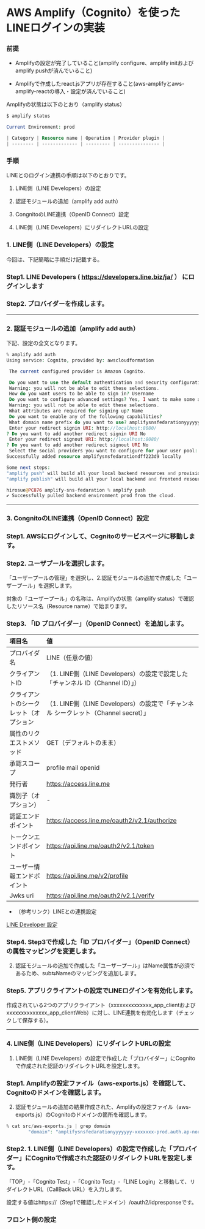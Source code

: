 # **AWS Amplify（Cognito）を使ったLINEログインの実装**
### **前提**
* Amplifyの設定が完了していること(amplify configure、amplify initおよびamplify pushが済んでいること)

* Amplifyで作成したreact.jsアプリが存在すること(aws-amplifyとaws-amplify-reactの導入・設定が済んでいること)

Amplifyの状態は以下のとおり（amplify status）
```php
$ amplify status

Current Environment: prod

| Category | Resource name | Operation | Provider plugin |
| -------- | ------------- | --------- | --------------- |
```

### **手順**

LINEとのログイン連携の手順は以下のとおりです。

1. LINE側（LINE Developers）の設定

2. 認証モジュールの追加（amplify add auth）

3. CongnitoのLINE連携（OpenID Connect）設定

4. LINE側（LINE Developers）にリダイレクトURLの設定


### **1. LINE側（LINE Developers）の設定**


今回は、下記簡略に手順だけ記載する。
 ### **Step1. LINE Developers ( https://developers.line.biz/ja/ ） にログインします**
 ### **Step2. プロバイダーを作成します。**

---

### **2. 認証モジュールの追加（amplify add auth）**
下記、設定の全文となります。

```php
% amplify add auth
Using service: Cognito, provided by: awscloudformation

 The current configured provider is Amazon Cognito.

 Do you want to use the default authentication and security configuration? Default configuration with Social Provider (Federation)
 Warning: you will not be able to edit these selections.
 How do you want users to be able to sign in? Username
 Do you want to configure advanced settings? Yes, I want to make some additional changes.
 Warning: you will not be able to edit these selections.
 What attributes are required for signing up? Name
 Do you want to enable any of the following capabilities?
 What domain name prefix do you want to use? amplifysnsfedarationyyyyyyy-xxxxxxx
 Enter your redirect signin URI: http://localhost:8080/
? Do you want to add another redirect signin URI No
 Enter your redirect signout URI: http://localhost:8080/
? Do you want to add another redirect signout URI No
 Select the social providers you want to configure for your user pool:
Successfully added resource amplifysnsfedarationdff223d9 locally

Some next steps:
"amplify push" will build all your local backend resources and provision it in the cloud
"amplify publish" will build all your local backend and frontend resources (if you have hosting category added) and provision it in the cloud

hirosue@PC876 amplify-sns-fedaration % amplify push
✔ Successfully pulled backend environment prod from the cloud.
```

---

### **3. CongnitoのLINE連携（OpenID Connect）設定**

 ### **Step1. AWSにログインして、Cognitoのサービスページに移動します。**
 ### **Step2. ユーザプールを選択します。**

「ユーザープールの管理」を選択し、2.認証モジュールの追加で作成した「ユーザープール」を選択します。

対象の「ユーザープール」の名称は、Amplifyの状態（amplify status）で確認したリソース名（Resource name）で始まります。
 ### **Step3. 「ID プロバイダー」（OpenID Connect）を追加します。**

| 項目名 | 値  
|:------|:------
| プロバイダ名 | LINE（任意の値）     
| クライアントID | （1. LINE側（LINE Developers）の設定で設定した「チャンネル ID（Channel ID）」）     
| クライアントのシークレット（オプション| （1. LINE側（LINE Developers）の設定で「チャンネル シークレット（Channel secret）」     
| 属性のリクエストメソッド | GET（デフォルトのまま）     
| 承認スコープ    | profile mail openid     
| 発行者    | https://access.line.me       
| 識別子（オプション）    |   - 
| 認証エンドポイント    | https://access.line.me/oauth2/v2.1/authorize     
| トークンエンドポイント    | 	https://api.line.me/oauth2/v2.1/token     
| ユーザー情報エンドポイント    | https://api.line.me/v2/profile     
| Jwks uri    | https://api.line.me/oauth2/v2.1/verify
* （参考リンク）LINEとの連携設定

[LINE Developer 設定](https://blog.u-chan-chi.com/post/amplify-oidc-line-vue/#Line-Developer%E8%A8%AD%E5%AE%9A)
 ### **Step4. Step3で作成した「ID プロバイダー」（OpenID Connect）の属性マッピングを変更します。**

 2. 認証モジュールの追加で作成した「ユーザープール」はName属性が必須であるため、sub⇆Nameのマッピングを追加します。

 ### **Step5. アプリクライアントの設定でLINEログインを有効化します。**

作成されている2つのアプリクライアント（xxxxxxxxxxxxxx_app_clientおよびxxxxxxxxxxxxxx_app_clientWeb）に対し、LINE連携を有効化します（チェックして保存する）。

---

### **4. LINE側（LINE Developers）にリダイレクトURLの設定**

1. LINE側（LINE Developers）の設定で作成した「プロバイダー」にCognitoで作成された認証のリダイレクトURLを設定します。
### **Step1. Amplifyの設定ファイル（aws-exports.js）を確認して、Cognitoのドメインを確認します。**

2. 認証モジュールの追加の結果作成された、Amplifyの設定ファイル（aws-exports.js）のCognitoのドメインの箇所を確認します。

```php
% cat src/aws-exports.js | grep domain
        "domain": "amplifysnsfedarationyyyyyyy-xxxxxxx-prod.auth.ap-northeast-1.amazoncognito.com",
```
### **Step2. 1. LINE側（LINE Developers）の設定で作成した「プロバイダー」にCognitoで作成された認証のリダイレクトURLを設定します。**
「TOP」-「Cognito Test」-「Cognito Test」-「LINE Login」と移動して、リダイレクトURL（CallBack URL）を入力します。

設定する値はhttps://（Step1で確認したドメイン）/oauth2/idpresponseです。

### **フロント側の設定**








